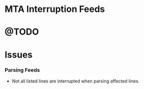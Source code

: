# MTA Interruption Feeds


# @TODO




# Issues

### Parsing Feeds
- Not all listed lines are interrupted when parsing affected lines.


###